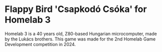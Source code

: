 # Flappy Bird 'Csapkodó Csóka' for Homelab 3

Homelab 3 is a 40 years old, Z80-based Hungarian microcomputer, made by the Lukács brothers. This game was made for the 2nd Homelab Game Development competition in 2024.
